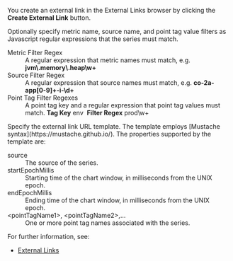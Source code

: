 You create an external link in the External Links browser by clicking the **Create External Link** button.

Optionally specify metric name, source name, and point tag value filters as Javascript regular expressions that the series must match.
<dl>
<dt>Metric Filter Regex</dt>
<dd>A regular expression that metric names must match, e.g. <strong>jvm\.memory\.heap\w+</strong></dd>
<dt>Source Filter Regex</dt>
<dd>A regular expression that source names must match, e.g. <strong>co-2a-app[0-9]+-i-\d+</strong></dd>
<dt>Point Tag Filter Regexes</dt>
<dd>A point tag key and a regular expression that point tag values must match. <strong>Tag Key</strong>&nbsp;env&nbsp;&nbsp;<strong>Filter Regex</strong>&nbsp;prod\w+
</dl>
Specify the external link URL template. The template employs [Mustache syntax](https://mustache.github.io/). The properties supported by the template are:
<dl>
<dt>source</dt>
<dd>The source of the series.</dd>
<dt>startEpochMillis</dt>
<dd>Starting time of the chart window, in milliseconds from the UNIX epoch.</dd>
</tr>
<tr>
<dt>endEpochMillis</dt>
<dd>Ending time of the chart window, in milliseconds from the UNIX epoch.</dd>
</tr>
<tr>
<dt>&lt;pointTagName1&gt;, &lt;pointTagName2&gt;,...</dt>
<dd>One or more point tag names associated with the series.</dd>
</dl>

For further information, see:
- [External Links](https://community.wavefront.com/docs/DOC-1242)
